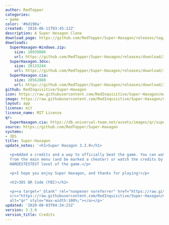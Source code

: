 ```yaml
---
author: RedTopper
categories:
- game
color: '#6d190a'
created: '2016-06-11T03:45:12Z'
description: A Super Hexagon Clone
download_page: https://github.com/RedTopper/Super-Haxagon/releases/tag/3.3.0
downloads:
  SuperHaxagon-Windows.zip:
    size: 18939886
    url: https://github.com/RedTopper/Super-Haxagon/releases/download/3.3.0/SuperHaxagon-Windows.zip
  SuperHaxagon.3dsx:
    size: 20133244
    url: https://github.com/RedTopper/Super-Haxagon/releases/download/3.3.0/SuperHaxagon.3dsx
  SuperHaxagon.cia:
    size: 20562880
    url: https://github.com/RedTopper/Super-Haxagon/releases/download/3.3.0/SuperHaxagon.cia
github: RedInquisitive/Super-Haxagon
icon: https://raw.githubusercontent.com/RedInquisitive/Super-Haxagon/master/media/icon-3ds.png
image: https://raw.githubusercontent.com/RedInquisitive/Super-Haxagon/master/media/banner.png
layout: app
license: mit
license_name: MIT License
qr:
  SuperHaxagon.cia: https://db.universal-team.net/assets/images/qr/superhaxagon.cia.png
source: https://github.com/RedTopper/Super-Haxagon
systems:
- 3DS
title: Super-Haxagon
update_notes: '<h1>Super Haxagon 3.3.0</h1>

  <p>Added a credits and a way to officially beat the game. You can watch the credits
  from the main menu (and be marked a cheater) or watch the credits by beating the
  HARDESTESTEST level of the game.</p>

  <p>I hope you enjoy Super Haxagon, and thanks for playing!</p>

  <h2>3DS QR Code (FBI)</h2>

  <p><a target="_blank" rel="noopener noreferrer" href="https://raw.githubusercontent.com/RedInquisitive/Super-Haxagon/master/media/qr.png"><img
  src="https://raw.githubusercontent.com/RedInquisitive/Super-Haxagon/master/media/qr.png"
  alt="qr" style="max-width:100%;"></a></p>'
updated: '2020-08-03T04:34:23Z'
version: 3.3.0
version_title: Credits
---
```

